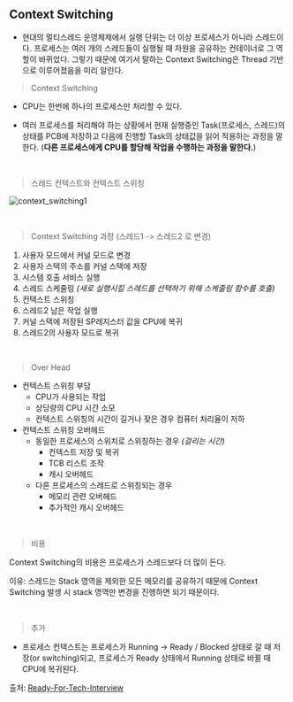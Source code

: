 ## Context Switching

* 현대의 멀티스레드 운영체제에서 실행 단위는 더 이상 프로세스가 아니라 스레드이다. 프로세스는 여러 개의 스레드들이 실행될 때 자원을 공유하는 컨테이너로 그 역할이 바뀌었다. 그렇기 때문에 여기서 말하는 Context Switching은 Thread 기반으로 이루어졌음을 미리 알린다.



> Context Switching

- CPU는 한번에 하나의 프로세스만 처리할 수 있다.

- 여러 프로세스를 처리해야 하는 상황에서 현재 실행중인 Task(프로세스, 스레드)의 상태를 PCB에 저장하고 다음에 진행할 Task의 상태값을 읽어 적용하는 과정을 말한다. (**다른 프로세스에게 CPU를 할당해 작업을 수행하는 과정을 말한다.**)

  <br>

> 스레드 컨텍스트와 컨텍스트 스위칭

![context_switching1](https://user-images.githubusercontent.com/68210266/154840881-2004ea5f-1fc3-45d8-9820-3d5d5c62572c.PNG)

<br>

> Context Switching 과정 (스레드1 -> 스레드2 로 변경)

1. 사용자 모드에서 커널 모드로 변경
2. 사용자 스택의 주소를 커널 스택에 저장
3. 시스템 호출 서비스 실행
4. 스레드 스케줄링 *(새로 실행시킬 스레드를 선택하기 위해 스케줄링 함수를 호출)*
5. 컨텍스트 스위칭
6. 스레드2 남은 작업 실행
7. 커널 스택에 저장된 SP레지스터 값을 CPU에 복귀
8. 스레드2의 사용자 모드로 복귀

<br>

> Over Head

* 컨텍스트 스위칭 부담
  * CPU가 사용되는 작업
  * 상당량의 CPU 시간 소모
  * 컨텍스트 스위칭의 시간이 길거나 잦은 경우 컴퓨터 처리율이 저하
* 컨텍스트 스위칭 오버헤드
  * 동일한 프로세스의 스위치로 스위칭하는 경우 *(걸리는 시간)*
    * 컨텍스트 저장 및 복귀
    * TCB 리스트 조작
    * 캐시 오버헤드
  * 다른 프로세스의 스레드로 스위칭되는 경우
    * 메모리 관련 오버헤드
    * 추가적인 캐시 오버헤드

<br>

> 비용

Context Switching의 비용은 프로세스가 스레드보다 더 많이 든다.

이유: 스레드는 Stack 영역을 제외한 모든 메모리를 공유하기 때문에 Context Switching 발생 시 stack 영역만 변경을 진행하면 되기 때문이다.

<br>

> 추가

* 프로세스 컨텍스트는 프로세스가 Running -> Ready / Blocked 상태로 갈 때 저장(or switching)되고, 프로세스가 Ready 상태에서 Running 상태로 바뀔 때 CPU에 복귀된다.

출처: [Ready-For-Tech-Interview](https://github.com/WooVictory/Ready-For-Tech-Interview/blob/master/Operating%20System/Context%20Switching.md)